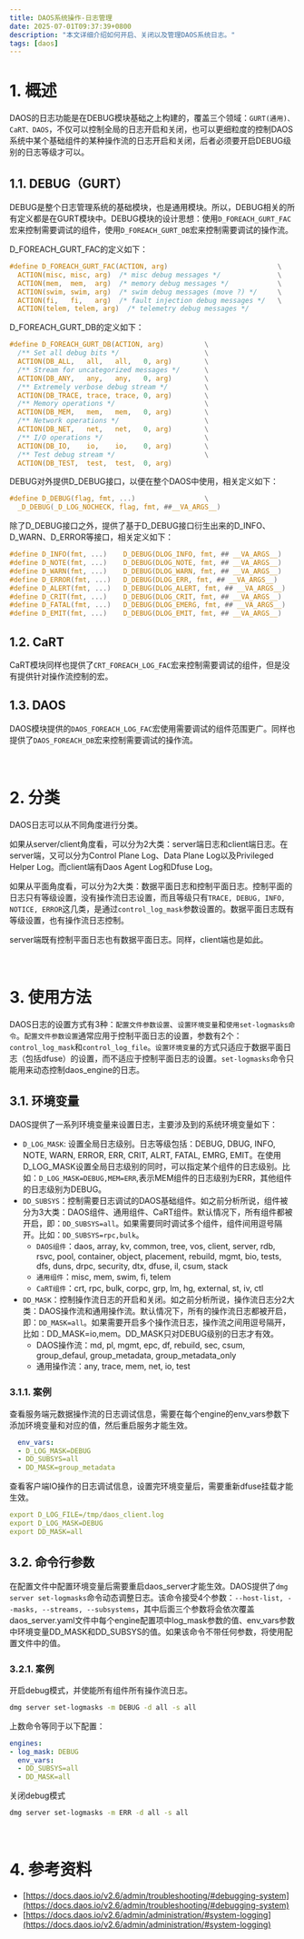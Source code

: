 ```yaml
---
title: DAOS系统操作-日志管理
date: 2025-07-01T09:37:39+0800
description: "本文详细介绍如何开启、关闭以及管理DAOS系统日志。"
tags: [daos]
---
```


# 1. 概述
DAOS的日志功能是在DEBUG模块基础之上构建的，覆盖三个领域：`GURT(通用)、CaRT、DAOS`，不仅可以控制全局的日志开启和关闭，也可以更细粒度的控制DAOS系统中某个基础组件的某种操作流的日志开启和关闭，后者必须要开启DEBUG级别的日志等级才可以。

## 1.1. DEBUG（GURT）
DEBUG是整个日志管理系统的基础模块，也是通用模块。所以，DEBUG相关的所有定义都是在GURT模块中。DEBUG模块的设计思想：使用`D_FOREACH_GURT_FAC`宏来控制需要调试的组件，使用`D_FOREACH_GURT_DB`宏来控制需要调试的操作流。

D_FOREACH_GURT_FAC的定义如下：
```c
#define D_FOREACH_GURT_FAC(ACTION, arg)                           \
  ACTION(misc, misc, arg)  /* misc debug messages */              \
  ACTION(mem,  mem,  arg)  /* memory debug messages */            \
  ACTION(swim, swim, arg)  /* swim debug messages (move ?) */     \
  ACTION(fi,   fi,   arg)  /* fault injection debug messages */   \
  ACTION(telem, telem, arg)  /* telemetry debug messages */
```
D_FOREACH_GURT_DB的定义如下：
```c
#define D_FOREACH_GURT_DB(ACTION, arg)          \
  /** Set all debug bits */                     \
  ACTION(DB_ALL,   all,   all,   0, arg)        \
  /** Stream for uncategorized messages */      \
  ACTION(DB_ANY,   any,   any,   0, arg)        \
  /** Extremely verbose debug stream */         \
  ACTION(DB_TRACE, trace, trace, 0, arg)        \
  /** Memory operations */                      \
  ACTION(DB_MEM,   mem,   mem,   0, arg)        \
  /** Network operations */                     \
  ACTION(DB_NET,   net,   net,   0, arg)        \
  /** I/O operations */                         \
  ACTION(DB_IO,    io,    io,    0, arg)        \
  /** Test debug stream */                      \
  ACTION(DB_TEST,  test,  test,  0, arg)
```

DEBUG对外提供D_DEBUG接口，以便在整个DAOS中使用，相关定义如下：
```c
#define D_DEBUG(flag, fmt, ...)                 \
  _D_DEBUG(_D_LOG_NOCHECK, flag, fmt, ##__VA_ARGS__)
```

除了D_DEBUG接口之外，提供了基于D_DEBUG接口衍生出来的D_INFO、D_WARN、D_ERROR等接口，相关定义如下：
```c
#define D_INFO(fmt, ...)	D_DEBUG(DLOG_INFO, fmt, ## __VA_ARGS__)
#define D_NOTE(fmt, ...)	D_DEBUG(DLOG_NOTE, fmt, ## __VA_ARGS__)
#define D_WARN(fmt, ...)	D_DEBUG(DLOG_WARN, fmt, ## __VA_ARGS__)
#define D_ERROR(fmt, ...)	D_DEBUG(DLOG_ERR, fmt, ## __VA_ARGS__)
#define D_ALERT(fmt, ...)	D_DEBUG(DLOG_ALERT, fmt, ## __VA_ARGS__)
#define D_CRIT(fmt, ...)	D_DEBUG(DLOG_CRIT, fmt, ## __VA_ARGS__)
#define D_FATAL(fmt, ...)	D_DEBUG(DLOG_EMERG, fmt, ## __VA_ARGS__)
#define D_EMIT(fmt, ...)	D_DEBUG(DLOG_EMIT, fmt, ## __VA_ARGS__)
```

## 1.2. CaRT
CaRT模块同样也提供了`CRT_FOREACH_LOG_FAC`宏来控制需要调试的组件，但是没有提供针对操作流控制的宏。

## 1.3. DAOS
DAOS模块提供的`DAOS_FOREACH_LOG_FAC`宏使用需要调试的组件范围更广。同样也提供了`DAOS_FOREACH_DB`宏来控制需要调试的操作流。


&nbsp;
&nbsp;
# 2. 分类
DAOS日志可以从不同角度进行分类。

如果从server/client角度看，可以分为2大类：server端日志和client端日志。在server端，又可以分为Control Plane Log、Data Plane Log以及Privileged Helper Log。而client端有Daos Agent Log和Dfuse Log。

如果从平面角度看，可以分为2大类：数据平面日志和控制平面日志。控制平面的日志只有等级设置，没有操作流日志设置，而且等级只有`TRACE, DEBUG, INFO, NOTICE, ERROR`这几类，是通过`control_log_mask`参数设置的。数据平面日志既有等级设置，也有操作流日志控制。

server端既有控制平面日志也有数据平面日志。同样，client端也是如此。

&nbsp;
&nbsp;
# 3. 使用方法
DAOS日志的设置方式有3种：`配置文件参数设置`、`设置环境变量`和`使用set-logmasks命令`。`配置文件参数设置`通常应用于控制平面日志的设置，参数有2个：`control_log_mask`和`control_log_file`。`设置环境变量`的方式只适应于数据平面日志（包括dfuse）的设置，而不适应于控制平面日志的设置。`set-logmasks`命令只能用来动态控制daos_engine的日志。

## 3.1. 环境变量
DAOS提供了一系列环境变量来设置日志，主要涉及到的系统环境变量如下：
- `D_LOG_MASK`: 设置全局日志级别。日志等级包括：DEBUG, DBUG, INFO, NOTE, WARN, ERROR, ERR, CRIT, ALRT, FATAL, EMRG, EMIT。在使用D_LOG_MASK设置全局日志级别的同时，可以指定某个组件的日志级别。比如：`D_LOG_MASK=DEBUG,MEM=ERR`,表示MEM组件的日志级别为ERR，其他组件的日志级别为DEBUG。
- `DD_SUBSYS`：控制需要日志调试的DAOS基础组件。如之前分析所说，组件被分为3大类：DAOS组件、通用组件、CaRT组件。默认情况下，所有组件都被开启，即：`DD_SUBSYS=all`。如果需要同时调试多个组件，组件间用逗号隔开。比如：`DD_SUBSYS=rpc,bulk`。
  - `DAOS组件`：daos, array, kv, common, tree, vos, client, server, rdb, rsvc, pool, container, object, placement, rebuild, mgmt, bio, tests, dfs, duns, drpc, security, dtx, dfuse, il, csum, stack
  - `通用组件`：misc, mem, swim, fi, telem
  - `CaRT组件`：crt, rpc, bulk, corpc, grp, lm, hg, external, st, iv, ctl
- `DD_MASK`：控制操作流日志的开启和关闭。如之前分析所说，操作流日志分2大类：DAOS操作流和通用操作流。默认情况下，所有的操作流日志都被开启，即：`DD_MASK=all`。如果需要开启多个操作流日志，操作流之间用逗号隔开，比如：DD_MASK=io,mem。DD_MASK只对DEBUG级别的日志才有效。
  - DAOS操作流：md, pl, mgmt, epc, df, rebuild, sec, csum, group_defaul, group_metadata, group_metadata_only
  - 通用操作流：any, trace, mem, net, io, test

### 3.1.1. 案例
查看服务端元数据操作流的日志调试信息，需要在每个engine的env_vars参数下添加环境变量和对应的值，然后重启服务才能生效。
```yaml
  env_vars:
  - D_LOG_MASK=DEBUG
  - DD_SUBSYS=all
  - DD_MASK=group_metadata
```

查看客户端IO操作的日志调试信息，设置完环境变量后，需要重新dfuse挂载才能生效。
```yaml
export D_LOG_FILE=/tmp/daos_client.log
export D_LOG_MASK=DEBUG
export DD_MASK=all
```

## 3.2. 命令行参数
在配置文件中配置环境变量后需要重启daos_server才能生效。DAOS提供了`dmg server set-logmasks`命令动态调整日志。该命令接受4个参数：`--host-list, --masks, --streams, --subsystems`，其中后面三个参数将会依次覆盖daos_server.yaml文件中每个engine配置项中log_mask参数的值、env_vars参数中环境变量DD_MASK和DD_SUBSYS的值。如果该命令不带任何参数，将使用配置文件中的值。

### 3.2.1. 案例
开启debug模式，并使能所有组件所有操作流日志。
```bash
dmg server set-logmasks -m DEBUG -d all -s all
```
上数命令等同于以下配置：
```yaml
engines:
- log_mask: DEBUG
  env_vars:
  - DD_SUBSYS=all
  - DD_MASK=all
```

关闭debug模式
```bash
dmg server set-logmasks -m ERR -d all -s all
```

&nbsp;
&nbsp;
# 4. 参考资料
- [https://docs.daos.io/v2.6/admin/troubleshooting/#debugging-system](https://docs.daos.io/v2.6/admin/troubleshooting/#debugging-system)
- [https://docs.daos.io/v2.6/admin/administration/#system-logging](https://docs.daos.io/v2.6/admin/administration/#system-logging)